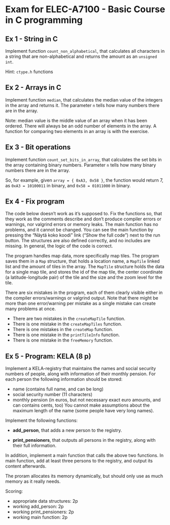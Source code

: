 # Exam for ELEC-A7100 - Basic Course in C programming

## Ex 1 - String in C

Implement function `count_non_alphabetical`, that calculates all characters in a string that are non-alphabetical and returns the amount as an `unsigned int`.

Hint: `ctype.h` functions

## Ex 2 - Arrays in C

Implement function `median`, that calculates the median value of the integers in the array and returns it. The parameter `n` tells how many numbers there are in the array.

Note: median value is the middle value of an array when it has been ordered. There will always be an odd number of elements in the array. A function for comparing two elements in an array is with the exercise.

## Ex 3 - Bit operations

Implement function `count_set_bits_in_array`, that calculates the set bits in the array containing binary numbers. Parameter `n` tells how many binary numbers there are in the array.

So, for example, given `array = { 0xA3, 0x58 }`, the function would return 7, as `0xA3 = 10100011` in binary, and `0x58 = 01011000` in binary.

## Ex 4 - Fix program

The code below doesn’t work as it’s supposed to. Fix the functions so, that they work as the comments describe and don’t produce compiler errors or warnings, nor valgrind errors or memory leaks. The main function has no problems, and it cannot be changed. You can see the main function by pressing the “Näytä koko koodi” link (“Show the full code”) next to the run button. The structures are also defined correctly, and no includes are missing. In general, the logic of the code is correct.

The program handles map data, more specifically map tiles. The program saves them in a `Map` structure, that holds a location name, a `MapTile` linked list and the amount of tiles in the array. The `MapTile` structure holds the data for a single map tile, and stores the id of the map tile, the center coordinate (a latitude-longitude pair) of the tile and the size and the zoom level for the tile.

There are six mistakes in the program, each of them clearly visible either in the compiler errors/warnings or valgrind output. Note that there might be more than one error/warning per mistake as a single mistake can create many problems at once.

* There are two mistakes in the `createMapTile` function.
* There is one mistake in the `createMapTiles` function.
* There is one mistakes in the `createMap` function.
* There is one mistake in the `printTileInfo` function.
* There is one mistake in the `freeMemory` function.

## Ex 5 - Program: KELA (8 p)

Implement a KELA-registry that maintains the names and social security numbers of people, along with information of their monthly pension. For each person the following information should be stored:

* name (contains full name, and can be long)
* social security number (11 characters)
* monthly pension (in euros, but not necessary exact euro amounts, and can contains cents, too)
You cannot make assumptions about the maximum length of the name (some people have very long names).

Implement the following functions:

* **add_person**, that adds a new person to the registry.

* **print_pensioners**, that outputs all persons in the registry, along with their full information.

In addition, implement a main function that calls the above two functions. In main function, add at least three persons to the registry, and output its content afterwards.

The proram allocates its memory dynamically, but should only use as much memory as it really needs.

Scoring:

* appropriate data structures: 2p
* working add_person: 2p
* working print_pensioners: 2p
* working main function: 2p